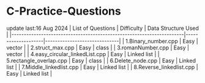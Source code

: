 # C-Practice-Questions
update last:16 Aug 2024
| List of Questions                                                    | Difficulty         | Data Structure Used          |
|----------------------------------------------------------------------|--------------------|------------------------------|
| 1.Binary_number.cpp                                                  | Easy               | vector                       |
| 2.struct_max.cpp                                                     | Easy               | class                        |
| 3.romanNumber.cpp                                                    | Easy               | vector                       |
| 4.easy_circular_linkedList.cpp                                       | Easy               | Linked list                  |
| 5.rectangle_overlap.cpp                                              | Easy               | class                        |
| 6.Delete_node.cpp                                                    | Easy               | Linked list                  |
| 7.Middle_linkedlist.cpp                                              | Easy               | Linked list                  |
| 8.Reverse_linkedlist.cpp                                             | Easy               | Linked list                  |
